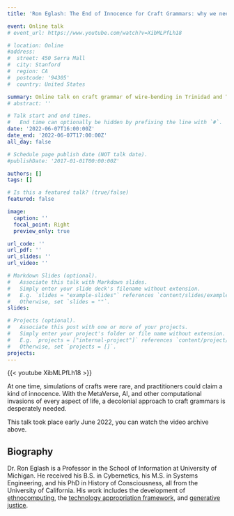 ```yaml
---
title: 'Ron Eglash: The End of Innocence for Craft Grammars: why we need Decolonial Computing'

event: Online talk
# event_url: https://www.youtube.com/watch?v=XibMLPfLh18

# location: Online
#address:
#  street: 450 Serra Mall
#  city: Stanford
#  region: CA
#  postcode: '94305'
#  country: United States

summary: Online talk on craft grammar of wire-bending in Trinidad and Tobago carnival.
# abstract: ''

# Talk start and end times.
#   End time can optionally be hidden by prefixing the line with `#`.
date: '2022-06-07T16:00:00Z'
date_end: '2022-06-07T17:00:00Z'
all_day: false

# Schedule page publish date (NOT talk date).
#publishDate: '2017-01-01T00:00:00Z'

authors: []
tags: []

# Is this a featured talk? (true/false)
featured: false

image:
  caption: ''
  focal_point: Right
  preview_only: true

url_code: ''
url_pdf: ''
url_slides: ''
url_video: ''

# Markdown Slides (optional).
#   Associate this talk with Markdown slides.
#   Simply enter your slide deck's filename without extension.
#   E.g. `slides = "example-slides"` references `content/slides/example-slides.md`.
#   Otherwise, set `slides = ""`.
slides:

# Projects (optional).
#   Associate this post with one or more of your projects.
#   Simply enter your project's folder or file name without extension.
#   E.g. `projects = ["internal-project"]` references `content/project/deep-learning/index.md`.
#   Otherwise, set `projects = []`.
projects:
---
```


{{< youtube XibMLPfLh18 >}}

At one time, simulations of crafts were rare, and practitioners could claim a kind of innocence. With the MetaVerse, AI, and other computational invasions of every aspect of life, a decolonial approach to craft grammars is desperately needed.

This talk took place early June 2022, you can watch the video archive above.

## Biography

Dr. Ron Eglash is a Professor in the School of Information at University of Michigan. He received his B.S. in Cybernetics, his M.S. in Systems Engineering, and his PhD in History of Consciousness, all from the University of California. His work includes the development of [ethnocomputing](https://csdt.org/), the [technology appropriation framework](https://roneglash.org/eglash.dir/apptech.htm), and [generative justice](https://generativejustice.org/).
